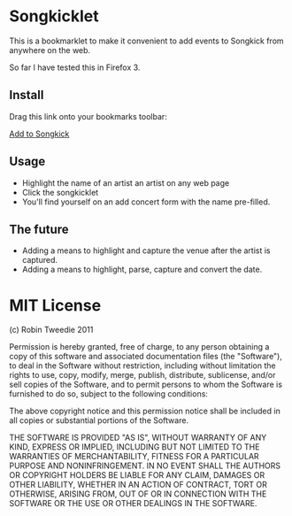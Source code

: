 Songkicklet
===========

This is a bookmarklet to make it convenient to add events to Songkick from anywhere on the web.

So far I have tested this in Firefox 3.

Install
-------

Drag this link onto your bookmarks toolbar:

<a href='javascript:(function(){var base_url="http://www.songkick.com/",selected_text=window.getSelection().toString(),url=base_url+"concerts/new?headliners[0][name]="+selected_text;window.open(url);}());'>Add to Songkick</a>

Usage
-----

* Highlight the name of an artist an artist on any web page
* Click the songkicklet
* You'll find yourself on an add concert form with the name pre-filled.

The future
----------

* Adding a means to highlight and capture the venue after the artist is captured.
* Adding a means to highlight, parse, capture and convert the date.

MIT License
===========

(c) Robin Tweedie 2011

Permission is hereby granted, free of charge, to any person obtaining a copy
of this software and associated documentation files (the "Software"), to deal
in the Software without restriction, including without limitation the rights
to use, copy, modify, merge, publish, distribute, sublicense, and/or sell
copies of the Software, and to permit persons to whom the Software is
furnished to do so, subject to the following conditions:

The above copyright notice and this permission notice shall be included in
all copies or substantial portions of the Software.

THE SOFTWARE IS PROVIDED "AS IS", WITHOUT WARRANTY OF ANY KIND, EXPRESS OR
IMPLIED, INCLUDING BUT NOT LIMITED TO THE WARRANTIES OF MERCHANTABILITY,
FITNESS FOR A PARTICULAR PURPOSE AND NONINFRINGEMENT. IN NO EVENT SHALL THE
AUTHORS OR COPYRIGHT HOLDERS BE LIABLE FOR ANY CLAIM, DAMAGES OR OTHER
LIABILITY, WHETHER IN AN ACTION OF CONTRACT, TORT OR OTHERWISE, ARISING FROM,
OUT OF OR IN CONNECTION WITH THE SOFTWARE OR THE USE OR OTHER DEALINGS IN
THE SOFTWARE.